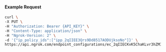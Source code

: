<!-- Code generated for API Clients. DO NOT EDIT. -->

#### Example Request

```bash
curl \
-X PUT \
-H "Authorization: Bearer {API_KEY}" \
-H "Content-Type: application/json" \
-H "Ngrok-Version: 2" \
-d '{"ip_policy_ids":["ipp_2qIIEE3Qrs9Dd8517AODUjksoNo"]}' \
https://api.ngrok.com/endpoint_configurations/ec_2qIIECKvK5ChaKLvr3hZMIHtAjO/ip_policy
```
